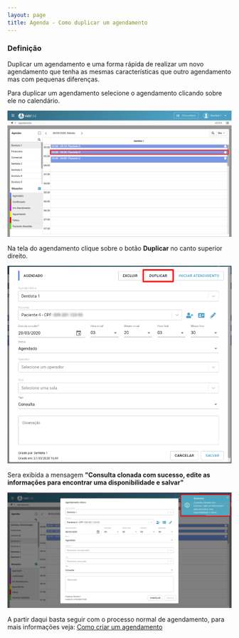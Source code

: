 ```yaml
---
layout: page
title: Agenda - Como duplicar um agendamento
---
```


### Definição

Duplicar um agendamento e uma forma rápida de realizar um novo agendamento que tenha as mesmas características que outro agendamento mas com pequenas diferenças.

Para duplicar um agendamento selecione o agendamento clicando sobre ele no calendário.

<p align="center">
  <img alt="duplicar-agendamento-img-1" src="/pages/agenda/duplicar-agendamento/duplicar-agendamento-img-1.png" width="800">
</p>

Na tela do agendamento clique sobre o botão **Duplicar** no canto superior direito.

<p align="center">
  <img alt="duplicar-agendamento-img-2" src="/pages/agenda/duplicar-agendamento/duplicar-agendamento-img-2.png" width="800">
</p>

Sera exibida a mensagem **"Consulta clonada com sucesso, edite as informações para encontrar uma disponibilidade e salvar"**

<p align="center">
  <img alt="duplicar-agendamento-img-3" src="/pages/agenda/duplicar-agendamento/duplicar-agendamento-img-3.png" width="800">
</p>

A partir daqui basta seguir com o processo normal de agendamento, para mais informações veja: [Como criar um agendamento](/pages/agenda/criar-agendamento/)
